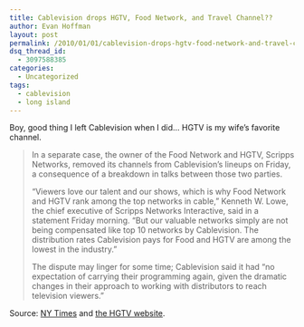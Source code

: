 ```yaml
---
title: Cablevision drops HGTV, Food Network, and Travel Channel??
author: Evan Hoffman
layout: post
permalink: /2010/01/01/cablevision-drops-hgtv-food-network-and-travel-channel/
dsq_thread_id:
  - 3097588385
categories:
  - Uncategorized
tags:
  - cablevision
  - long island
---
```

Boy, good thing I left Cablevision when I did&#8230; HGTV is my wife&#8217;s favorite channel.

> In a separate case, the owner of the Food Network and HGTV, Scripps Networks, removed its channels from Cablevision’s lineups on Friday, a consequence of a breakdown in talks between those two parties.
> 
> “Viewers love our talent and our shows, which is why Food Network and HGTV rank among the top networks in cable,” Kenneth W. Lowe, the chief executive of Scripps Networks Interactive, said in a statement Friday morning. “But our valuable networks simply are not being compensated like top 10 networks by Cablevision. The distribution rates Cablevision pays for Food and HGTV are among the lowest in the industry.”
> 
> The dispute may linger for some time; Cablevision said it had “no expectation of carrying their programming again, given the dramatic changes in their approach to working with distributors to reach television viewers.”

Source: <a href="http://mediadecoder.blogs.nytimes.com/2010/01/01/a-little-headway-in-the-new-year/" onclick="_gaq.push(['_trackEvent', 'outbound-article', 'http://mediadecoder.blogs.nytimes.com/2010/01/01/a-little-headway-in-the-new-year/', 'NY Times']);" >NY Times</a> and <a href="http://www.ilovehgtv.com/2010/01/attention-cablevision-customers-hgtv-has-been-dropped/" onclick="_gaq.push(['_trackEvent', 'outbound-article', 'http://www.ilovehgtv.com/2010/01/attention-cablevision-customers-hgtv-has-been-dropped/', 'the HGTV website']);" >the HGTV website</a>.
